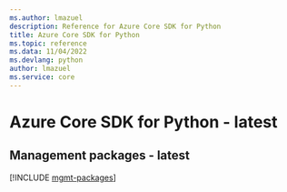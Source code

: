 ```yaml
---
ms.author: lmazuel
description: Reference for Azure Core SDK for Python
title: Azure Core SDK for Python
ms.topic: reference
ms.data: 11/04/2022
ms.devlang: python
author: lmazuel
ms.service: core
---
```

# Azure Core SDK for Python - latest

## Management packages - latest
[!INCLUDE [mgmt-packages](core-mgmt-index.md)]